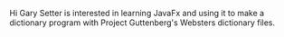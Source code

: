 Hi Gary Setter is interested in learning JavaFx and using it to make a dictionary program with Project Guttenberg's Websters dictionary files.
